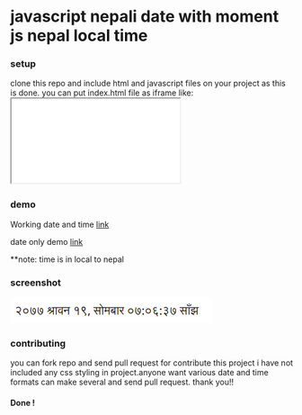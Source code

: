 # javascript nepali date with moment js nepal local time

### setup
clone this repo and include html and javascript files on your project as this is done.
you can put index.html file as iframe like: <code><iframe src="index.html" title=""></iframe></code>

### demo
 Working date and time [link](https://khumnath.github.io/nepali-date-time)

date only demo [link](https://khumnath.github.io/nepali-date-time/dateonly/)


**note: time is in local to nepal



### screenshot
![screenshot](https://github.com/khumnath/nepali-date-time/blob/master/screenshot.png)

### contributing
you can fork repo and send pull request for contribute this project
i have not included any css styling in project.anyone want various date and time formats can make several and send pull request.
thank you!!
#### Done !
